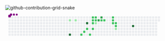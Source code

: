 ![github-contribution-grid-snake](https://github.com/DevJoaovictor20/cobrinha.yml/assets/147098427/9f62d5bc-d0db-4e7d-9c69-be3c44e3eef6)
<svg viewBox="-16 -32 880 192" width="880" height="192" xmlns="http://www.w3.org/2000/svg"><style>@keyframes c0{13.28%{fill:var(--c1)}13.3%,to{fill:var(--ce)}}@keyframes c1{57.79%{fill:var(--c4)}57.81%,to{fill:var(--ce)}}@keyframes c2{14.44%{fill:var(--c1)}14.46%,to{fill:var(--ce)}}@keyframes c3{40.45%{fill:var(--c2)}40.47%,to{fill:var(--ce)}}@keyframes c4{39.3%{fill:var(--c2)}39.32%,to{fill:var(--ce)}}@keyframes c5{52.01%{fill:var(--c4)}52.03%,to{fill:var(--ce)}}@keyframes c6{38.14%{fill:var(--c2)}38.16%,to{fill:var(--ce)}}@keyframes c7{42.19%{fill:var(--c2)}42.21%,to{fill:var(--ce)}}@keyframes c8{34.67%{fill:var(--c2)}34.69%,to{fill:var(--ce)}}@keyframes c9{35.25%{fill:var(--c2)}35.27%,to{fill:var(--ce)}}@keyframes ca{35.83%{fill:var(--c2)}35.85%,to{fill:var(--ce)}}@keyframes cb{36.98%{fill:var(--c2)}37%,to{fill:var(--ce)}}@keyframes cc{34.09%{fill:var(--c2)}34.11%,to{fill:var(--ce)}}@keyframes cd{33.52%{fill:var(--c2)}33.54%,to{fill:var(--ce)}}@keyframes ce{20.22%{fill:var(--c1)}20.24%,to{fill:var(--ce)}}@keyframes cf{46.81%{fill:var(--c3)}46.83%,to{fill:var(--ce)}}@keyframes cg{47.97%{fill:var(--c3)}47.99%,to{fill:var(--ce)}}@keyframes ch{31.2%{fill:var(--c2)}31.22%,to{fill:var(--ce)}}@keyframes ci{30.63%{fill:var(--c2)}30.65%,to{fill:var(--ce)}}@keyframes cj{28.31%{fill:var(--c2)}28.33%,to{fill:var(--ce)}}@keyframes ck{27.74%{fill:var(--c2)}27.76%,to{fill:var(--ce)}}@keyframes cl{27.16%{fill:var(--c2)}27.18%,to{fill:var(--ce)}}@keyframes cm{26.58%{fill:var(--c2)}26.6%,to{fill:var(--ce)}}@keyframes cn{26%{fill:var(--c2)}26.02%,to{fill:var(--ce)}}@keyframes co{25.42%{fill:var(--c1)}25.44%,to{fill:var(--ce)}}@keyframes cp{72.24%{fill:var(--c4)}72.26%,to{fill:var(--ce)}}@keyframes u0{13.28%{transform:scale(0,1)}13.3%,14.44%{transform:scale(.25,1)}14.46%,20.22%{transform:scale(.5,1)}20.24%,25.42%{transform:scale(.75,1)}25.44%,to{transform:scale(1,1)}}@keyframes u1{26%{transform:scale(0,1)}26.02%,26.58%{transform:scale(.06,1)}26.6%,27.16%{transform:scale(.12,1)}27.18%,27.74%{transform:scale(.18,1)}27.76%,28.31%{transform:scale(.24,1)}28.33%,30.63%{transform:scale(.29,1)}30.65%,31.2%{transform:scale(.35,1)}31.22%,33.52%{transform:scale(.41,1)}33.54%,34.09%{transform:scale(.47,1)}34.11%,34.67%{transform:scale(.53,1)}34.69%,35.25%{transform:scale(.59,1)}35.27%,35.83%{transform:scale(.65,1)}35.85%,36.98%{transform:scale(.71,1)}37%,38.14%{transform:scale(.76,1)}38.16%,39.3%{transform:scale(.82,1)}39.32%,40.45%{transform:scale(.88,1)}40.47%,42.19%{transform:scale(.94,1)}42.21%,to{transform:scale(1,1)}}@keyframes u2{46.81%{transform:scale(0,1)}46.83%,47.97%{transform:scale(.5,1)}47.99%,to{transform:scale(1,1)}}@keyframes u3{52.01%{transform:scale(0,1)}52.03%,57.79%{transform:scale(.33,1)}57.81%,72.24%{transform:scale(.67,1)}72.26%,to{transform:scale(1,1)}}@keyframes s0{0%,99.42%{transform:translate(0,-16px)}.58%{transform:translate(0,0)}12.72%{transform:translate(336px,0)}13.29%{transform:translate(336px,16px)}17.34%{transform:translate(448px,16px)}18.5%{transform:translate(448px,48px)}19.65%{transform:translate(480px,48px)}20.23%,32.95%{transform:translate(480px,32px)}23.12%{transform:translate(560px,32px)}23.7%{transform:translate(560px,48px)}24.28%{transform:translate(576px,48px)}24.86%{transform:translate(576px,64px)}25.43%{transform:translate(592px,64px)}26.59%{transform:translate(592px,32px)}27.17%{transform:translate(576px,32px)}28.32%{transform:translate(576px,0)}30.06%{transform:translate(528px,0)}30.64%{transform:translate(528px,16px)}31.21%,47.4%{transform:translate(512px,16px)}31.79%{transform:translate(512px,32px)}34.1%{transform:translate(480px,0)}34.68%{transform:translate(464px,0)}36.99%{transform:translate(464px,64px)}38.73%{transform:translate(416px,64px)}39.31%{transform:translate(416px,80px)}39.88%{transform:translate(400px,80px)}40.46%{transform:translate(400px,96px)}43.93%{transform:translate(496px,96px)}46.82%{transform:translate(496px,16px)}47.98%{transform:translate(512px,0)}50.87%{transform:translate(432px,0)}52.02%{transform:translate(432px,32px)}55.49%{transform:translate(336px,32px)}57.8%{transform:translate(336px,96px)}70.52%{transform:translate(688px,96px)}72.25%{transform:translate(688px,48px)}89.6%{transform:translate(208px,48px)}90.17%{transform:translate(208px,32px)}91.91%{transform:translate(160px,32px)}92.49%{transform:translate(160px,16px)}93.06%{transform:translate(144px,16px)}93.64%{transform:translate(144px,0)}94.8%{transform:translate(112px,0)}95.38%{transform:translate(112px,-16px)}}@keyframes s1{0%,99.42%{transform:translate(16px,-16px)}.58%{transform:translate(0,-16px)}1.16%{transform:translate(0,0)}13.29%{transform:translate(336px,0)}13.87%{transform:translate(336px,16px)}17.92%{transform:translate(448px,16px)}19.08%{transform:translate(448px,48px)}20.23%{transform:translate(480px,48px)}20.81%,33.53%{transform:translate(480px,32px)}23.7%{transform:translate(560px,32px)}24.28%{transform:translate(560px,48px)}24.86%{transform:translate(576px,48px)}25.43%{transform:translate(576px,64px)}26.01%{transform:translate(592px,64px)}27.17%{transform:translate(592px,32px)}27.75%{transform:translate(576px,32px)}28.9%{transform:translate(576px,0)}30.64%{transform:translate(528px,0)}31.21%{transform:translate(528px,16px)}31.79%,47.98%{transform:translate(512px,16px)}32.37%{transform:translate(512px,32px)}34.68%{transform:translate(480px,0)}35.26%{transform:translate(464px,0)}37.57%{transform:translate(464px,64px)}39.31%{transform:translate(416px,64px)}39.88%{transform:translate(416px,80px)}40.46%{transform:translate(400px,80px)}41.04%{transform:translate(400px,96px)}44.51%{transform:translate(496px,96px)}47.4%{transform:translate(496px,16px)}48.55%{transform:translate(512px,0)}51.45%{transform:translate(432px,0)}52.6%{transform:translate(432px,32px)}56.07%{transform:translate(336px,32px)}58.38%{transform:translate(336px,96px)}71.1%{transform:translate(688px,96px)}72.83%{transform:translate(688px,48px)}90.17%{transform:translate(208px,48px)}90.75%{transform:translate(208px,32px)}92.49%{transform:translate(160px,32px)}93.06%{transform:translate(160px,16px)}93.64%{transform:translate(144px,16px)}94.22%{transform:translate(144px,0)}95.38%{transform:translate(112px,0)}95.95%{transform:translate(112px,-16px)}}@keyframes s2{0%,99.42%{transform:translate(32px,-16px)}1.16%{transform:translate(0,-16px)}1.73%{transform:translate(0,0)}13.87%{transform:translate(336px,0)}14.45%{transform:translate(336px,16px)}18.5%{transform:translate(448px,16px)}19.65%{transform:translate(448px,48px)}20.81%{transform:translate(480px,48px)}21.39%,34.1%{transform:translate(480px,32px)}24.28%{transform:translate(560px,32px)}24.86%{transform:translate(560px,48px)}25.43%{transform:translate(576px,48px)}26.01%{transform:translate(576px,64px)}26.59%{transform:translate(592px,64px)}27.75%{transform:translate(592px,32px)}28.32%{transform:translate(576px,32px)}29.48%{transform:translate(576px,0)}31.21%{transform:translate(528px,0)}31.79%{transform:translate(528px,16px)}32.37%,48.55%{transform:translate(512px,16px)}32.95%{transform:translate(512px,32px)}35.26%{transform:translate(480px,0)}35.84%{transform:translate(464px,0)}38.15%{transform:translate(464px,64px)}39.88%{transform:translate(416px,64px)}40.46%{transform:translate(416px,80px)}41.04%{transform:translate(400px,80px)}41.62%{transform:translate(400px,96px)}45.09%{transform:translate(496px,96px)}47.98%{transform:translate(496px,16px)}49.13%{transform:translate(512px,0)}52.02%{transform:translate(432px,0)}53.18%{transform:translate(432px,32px)}56.65%{transform:translate(336px,32px)}58.96%{transform:translate(336px,96px)}71.68%{transform:translate(688px,96px)}73.41%{transform:translate(688px,48px)}90.75%{transform:translate(208px,48px)}91.33%{transform:translate(208px,32px)}93.06%{transform:translate(160px,32px)}93.64%{transform:translate(160px,16px)}94.22%{transform:translate(144px,16px)}94.8%{transform:translate(144px,0)}95.95%{transform:translate(112px,0)}96.53%{transform:translate(112px,-16px)}}@keyframes s3{0%,99.42%{transform:translate(48px,-16px)}1.73%{transform:translate(0,-16px)}2.31%{transform:translate(0,0)}14.45%{transform:translate(336px,0)}15.03%{transform:translate(336px,16px)}19.08%{transform:translate(448px,16px)}20.23%{transform:translate(448px,48px)}21.39%{transform:translate(480px,48px)}21.97%,34.68%{transform:translate(480px,32px)}24.86%{transform:translate(560px,32px)}25.43%{transform:translate(560px,48px)}26.01%{transform:translate(576px,48px)}26.59%{transform:translate(576px,64px)}27.17%{transform:translate(592px,64px)}28.32%{transform:translate(592px,32px)}28.9%{transform:translate(576px,32px)}30.06%{transform:translate(576px,0)}31.79%{transform:translate(528px,0)}32.37%{transform:translate(528px,16px)}32.95%,49.13%{transform:translate(512px,16px)}33.53%{transform:translate(512px,32px)}35.84%{transform:translate(480px,0)}36.42%{transform:translate(464px,0)}38.73%{transform:translate(464px,64px)}40.46%{transform:translate(416px,64px)}41.04%{transform:translate(416px,80px)}41.62%{transform:translate(400px,80px)}42.2%{transform:translate(400px,96px)}45.66%{transform:translate(496px,96px)}48.55%{transform:translate(496px,16px)}49.71%{transform:translate(512px,0)}52.6%{transform:translate(432px,0)}53.76%{transform:translate(432px,32px)}57.23%{transform:translate(336px,32px)}59.54%{transform:translate(336px,96px)}72.25%{transform:translate(688px,96px)}73.99%{transform:translate(688px,48px)}91.33%{transform:translate(208px,48px)}91.91%{transform:translate(208px,32px)}93.64%{transform:translate(160px,32px)}94.22%{transform:translate(160px,16px)}94.8%{transform:translate(144px,16px)}95.38%{transform:translate(144px,0)}96.53%{transform:translate(112px,0)}97.11%{transform:translate(112px,-16px)}}:root{--cb:#1b1f230a;--cs:purple;--ce:#ebedf0;--c0:#ebedf0;--c1:#9be9a8;--c2:#40c463;--c3:#30a14e;--c4:#216e39}@media (prefers-color-scheme:dark){:root{--cb:#1b1f230a;--cs:purple;--ce:#161b22;--c1:#01311f;--c2:#034525;--c3:#0f6d31;--c4:#00c647}}.c{shape-rendering:geometricPrecision;rx:2;ry:2;fill:var(--ce);stroke-width:1px;stroke:var(--cb);animation:none 17300ms linear infinite}.c.c0{fill:var(--c1);animation-name:c0}.c.c1{fill:var(--c4);animation-name:c1}.c.c2{fill:var(--c1);animation-name:c2}.c.c3,.c.c4{fill:var(--c2);animation-name:c3}.c.c4{animation-name:c4}.c.c5{fill:var(--c4);animation-name:c5}.c.c6,.c.c7{fill:var(--c2);animation-name:c6}.c.c7{animation-name:c7}.c.c8,.c.c9,.c.ca{fill:var(--c2);animation-name:c8}.c.c9,.c.ca{animation-name:c9}.c.ca{animation-name:ca}.c.cb,.c.cc,.c.cd{fill:var(--c2);animation-name:cb}.c.cc,.c.cd{animation-name:cc}.c.cd{animation-name:cd}.c.ce{fill:var(--c1);animation-name:ce}.c.cf,.c.cg{fill:var(--c3);animation-name:cf}.c.cg{animation-name:cg}.c.ch{fill:var(--c2);animation-name:ch}.c.ci,.c.cj,.c.ck{fill:var(--c2);animation-name:ci}.c.cj,.c.ck{animation-name:cj}.c.ck{animation-name:ck}.c.cl,.c.cm,.c.cn{fill:var(--c2);animation-name:cl}.c.cm,.c.cn{animation-name:cm}.c.cn{animation-name:cn}.c.co{fill:var(--c1);animation-name:co}.c.cp{fill:var(--c4);animation-name:cp}.s,.u{animation:none linear 17300ms infinite}.u,.u.u0{transform-origin:0 0}.u{transform:scale(0,1)}.u.u0{fill:var(--c1);animation-name:u0}.u.u1{fill:var(--c2);animation-name:u1;transform-origin:130.5px 0}.u.u2{fill:var(--c3);animation-name:u2;transform-origin:684.9px 0}.u.u3{fill:var(--c4);animation-name:u3;transform-origin:750.2px 0}.s{shape-rendering:geometricPrecision;fill:var(--cs)}.s.s0{transform:translate(0,-16px);animation-name:s0}.s.s1{transform:translate(16px,-16px);animation-name:s1}.s.s2{transform:translate(32px,-16px);animation-name:s2}.s.s3{transform:translate(48px,-16px);animation-name:s3}</style><rect class="c" x="2" y="2" width="12" height="12"/><rect class="c" x="2" y="18" width="12" height="12"/><rect class="c" x="2" y="34" width="12" height="12"/><rect class="c" x="2" y="50" width="12" height="12"/><rect class="c" x="2" y="66" width="12" height="12"/><rect class="c" x="2" y="82" width="12" height="12"/><rect class="c" x="2" y="98" width="12" height="12"/><rect class="c" x="18" y="2" width="12" height="12"/><rect class="c" x="18" y="18" width="12" height="12"/><rect class="c" x="18" y="34" width="12" height="12"/><rect class="c" x="18" y="50" width="12" height="12"/><rect class="c" x="18" y="66" width="12" height="12"/><rect class="c" x="18" y="82" width="12" height="12"/><rect class="c" x="18" y="98" width="12" height="12"/><rect class="c" x="34" y="2" width="12" height="12"/><rect class="c" x="34" y="18" width="12" height="12"/><rect class="c" x="34" y="34" width="12" height="12"/><rect class="c" x="34" y="50" width="12" height="12"/><rect class="c" x="34" y="66" width="12" height="12"/><rect class="c" x="34" y="82" width="12" height="12"/><rect class="c" x="34" y="98" width="12" height="12"/><rect class="c" x="50" y="2" width="12" height="12"/><rect class="c" x="50" y="18" width="12" height="12"/><rect class="c" x="50" y="34" width="12" height="12"/><rect class="c" x="50" y="50" width="12" height="12"/><rect class="c" x="50" y="66" width="12" height="12"/><rect class="c" x="50" y="82" width="12" height="12"/><rect class="c" x="50" y="98" width="12" height="12"/><rect class="c" x="66" y="2" width="12" height="12"/><rect class="c" x="66" y="18" width="12" height="12"/><rect class="c" x="66" y="34" width="12" height="12"/><rect class="c" x="66" y="50" width="12" height="12"/><rect class="c" x="66" y="66" width="12" height="12"/><rect class="c" x="66" y="82" width="12" height="12"/><rect class="c" x="66" y="98" width="12" height="12"/><rect class="c" x="82" y="2" width="12" height="12"/><rect class="c" x="82" y="18" width="12" height="12"/><rect class="c" x="82" y="34" width="12" height="12"/><rect class="c" x="82" y="50" width="12" height="12"/><rect class="c" x="82" y="66" width="12" height="12"/><rect class="c" x="82" y="82" width="12" height="12"/><rect class="c" x="82" y="98" width="12" height="12"/><rect class="c" x="98" y="2" width="12" height="12"/><rect class="c" x="98" y="18" width="12" height="12"/><rect class="c" x="98" y="34" width="12" height="12"/><rect class="c" x="98" y="50" width="12" height="12"/><rect class="c" x="98" y="66" width="12" height="12"/><rect class="c" x="98" y="82" width="12" height="12"/><rect class="c" x="98" y="98" width="12" height="12"/><rect class="c" x="114" y="2" width="12" height="12"/><rect class="c" x="114" y="18" width="12" height="12"/><rect class="c" x="114" y="34" width="12" height="12"/><rect class="c" x="114" y="50" width="12" height="12"/><rect class="c" x="114" y="66" width="12" height="12"/><rect class="c" x="114" y="82" width="12" height="12"/><rect class="c" x="114" y="98" width="12" height="12"/><rect class="c" x="130" y="2" width="12" height="12"/><rect class="c" x="130" y="18" width="12" height="12"/><rect class="c" x="130" y="34" width="12" height="12"/><rect class="c" x="130" y="50" width="12" height="12"/><rect class="c" x="130" y="66" width="12" height="12"/><rect class="c" x="130" y="82" width="12" height="12"/><rect class="c" x="130" y="98" width="12" height="12"/><rect class="c" x="146" y="2" width="12" height="12"/><rect class="c" x="146" y="18" width="12" height="12"/><rect class="c" x="146" y="34" width="12" height="12"/><rect class="c" x="146" y="50" width="12" height="12"/><rect class="c" x="146" y="66" width="12" height="12"/><rect class="c" x="146" y="82" width="12" height="12"/><rect class="c" x="146" y="98" width="12" height="12"/><rect class="c" x="162" y="2" width="12" height="12"/><rect class="c" x="162" y="18" width="12" height="12"/><rect class="c" x="162" y="34" width="12" height="12"/><rect class="c" x="162" y="50" width="12" height="12"/><rect class="c" x="162" y="66" width="12" height="12"/><rect class="c" x="162" y="82" width="12" height="12"/><rect class="c" x="162" y="98" width="12" height="12"/><rect class="c" x="178" y="2" width="12" height="12"/><rect class="c" x="178" y="18" width="12" height="12"/><rect class="c" x="178" y="34" width="12" height="12"/><rect class="c" x="178" y="50" width="12" height="12"/><rect class="c" x="178" y="66" width="12" height="12"/><rect class="c" x="178" y="82" width="12" height="12"/><rect class="c" x="178" y="98" width="12" height="12"/><rect class="c" x="194" y="2" width="12" height="12"/><rect class="c" x="194" y="18" width="12" height="12"/><rect class="c" x="194" y="34" width="12" height="12"/><rect class="c" x="194" y="50" width="12" height="12"/><rect class="c" x="194" y="66" width="12" height="12"/><rect class="c" x="194" y="82" width="12" height="12"/><rect class="c" x="194" y="98" width="12" height="12"/><rect class="c" x="210" y="2" width="12" height="12"/><rect class="c" x="210" y="18" width="12" height="12"/><rect class="c" x="210" y="34" width="12" height="12"/><rect class="c" x="210" y="50" width="12" height="12"/><rect class="c" x="210" y="66" width="12" height="12"/><rect class="c" x="210" y="82" width="12" height="12"/><rect class="c" x="210" y="98" width="12" height="12"/><rect class="c" x="226" y="2" width="12" height="12"/><rect class="c" x="226" y="18" width="12" height="12"/><rect class="c" x="226" y="34" width="12" height="12"/><rect class="c" x="226" y="50" width="12" height="12"/><rect class="c" x="226" y="66" width="12" height="12"/><rect class="c" x="226" y="82" width="12" height="12"/><rect class="c" x="226" y="98" width="12" height="12"/><rect class="c" x="242" y="2" width="12" height="12"/><rect class="c" x="242" y="18" width="12" height="12"/><rect class="c" x="242" y="34" width="12" height="12"/><rect class="c" x="242" y="50" width="12" height="12"/><rect class="c" x="242" y="66" width="12" height="12"/><rect class="c" x="242" y="82" width="12" height="12"/><rect class="c" x="242" y="98" width="12" height="12"/><rect class="c" x="258" y="2" width="12" height="12"/><rect class="c" x="258" y="18" width="12" height="12"/><rect class="c" x="258" y="34" width="12" height="12"/><rect class="c" x="258" y="50" width="12" height="12"/><rect class="c" x="258" y="66" width="12" height="12"/><rect class="c" x="258" y="82" width="12" height="12"/><rect class="c" x="258" y="98" width="12" height="12"/><rect class="c" x="274" y="2" width="12" height="12"/><rect class="c" x="274" y="18" width="12" height="12"/><rect class="c" x="274" y="34" width="12" height="12"/><rect class="c" x="274" y="50" width="12" height="12"/><rect class="c" x="274" y="66" width="12" height="12"/><rect class="c" x="274" y="82" width="12" height="12"/><rect class="c" x="274" y="98" width="12" height="12"/><rect class="c" x="290" y="2" width="12" height="12"/><rect class="c" x="290" y="18" width="12" height="12"/><rect class="c" x="290" y="34" width="12" height="12"/><rect class="c" x="290" y="50" width="12" height="12"/><rect class="c" x="290" y="66" width="12" height="12"/><rect class="c" x="290" y="82" width="12" height="12"/><rect class="c" x="290" y="98" width="12" height="12"/><rect class="c" x="306" y="2" width="12" height="12"/><rect class="c" x="306" y="18" width="12" height="12"/><rect class="c" x="306" y="34" width="12" height="12"/><rect class="c" x="306" y="50" width="12" height="12"/><rect class="c" x="306" y="66" width="12" height="12"/><rect class="c" x="306" y="82" width="12" height="12"/><rect class="c" x="306" y="98" width="12" height="12"/><rect class="c" x="322" y="2" width="12" height="12"/><rect class="c" x="322" y="18" width="12" height="12"/><rect class="c" x="322" y="34" width="12" height="12"/><rect class="c" x="322" y="50" width="12" height="12"/><rect class="c" x="322" y="66" width="12" height="12"/><rect class="c" x="322" y="82" width="12" height="12"/><rect class="c" x="322" y="98" width="12" height="12"/><rect class="c" x="338" y="2" width="12" height="12"/><rect class="c c0" x="338" y="18" width="12" height="12"/><rect class="c" x="338" y="34" width="12" height="12"/><rect class="c" x="338" y="50" width="12" height="12"/><rect class="c" x="338" y="66" width="12" height="12"/><rect class="c" x="338" y="82" width="12" height="12"/><rect class="c c1" x="338" y="98" width="12" height="12"/><rect class="c" x="354" y="2" width="12" height="12"/><rect class="c" x="354" y="18" width="12" height="12"/><rect class="c" x="354" y="34" width="12" height="12"/><rect class="c" x="354" y="50" width="12" height="12"/><rect class="c" x="354" y="66" width="12" height="12"/><rect class="c" x="354" y="82" width="12" height="12"/><rect class="c" x="354" y="98" width="12" height="12"/><rect class="c" x="370" y="2" width="12" height="12"/><rect class="c c2" x="370" y="18" width="12" height="12"/><rect class="c" x="370" y="34" width="12" height="12"/><rect class="c" x="370" y="50" width="12" height="12"/><rect class="c" x="370" y="66" width="12" height="12"/><rect class="c" x="370" y="82" width="12" height="12"/><rect class="c" x="370" y="98" width="12" height="12"/><rect class="c" x="386" y="2" width="12" height="12"/><rect class="c" x="386" y="18" width="12" height="12"/><rect class="c" x="386" y="34" width="12" height="12"/><rect class="c" x="386" y="50" width="12" height="12"/><rect class="c" x="386" y="66" width="12" height="12"/><rect class="c" x="386" y="82" width="12" height="12"/><rect class="c" x="386" y="98" width="12" height="12"/><rect class="c" x="402" y="2" width="12" height="12"/><rect class="c" x="402" y="18" width="12" height="12"/><rect class="c" x="402" y="34" width="12" height="12"/><rect class="c" x="402" y="50" width="12" height="12"/><rect class="c" x="402" y="66" width="12" height="12"/><rect class="c" x="402" y="82" width="12" height="12"/><rect class="c c3" x="402" y="98" width="12" height="12"/><rect class="c" x="418" y="2" width="12" height="12"/><rect class="c" x="418" y="18" width="12" height="12"/><rect class="c" x="418" y="34" width="12" height="12"/><rect class="c" x="418" y="50" width="12" height="12"/><rect class="c" x="418" y="66" width="12" height="12"/><rect class="c c4" x="418" y="82" width="12" height="12"/><rect class="c" x="418" y="98" width="12" height="12"/><rect class="c" x="434" y="2" width="12" height="12"/><rect class="c" x="434" y="18" width="12" height="12"/><rect class="c c5" x="434" y="34" width="12" height="12"/><rect class="c" x="434" y="50" width="12" height="12"/><rect class="c c6" x="434" y="66" width="12" height="12"/><rect class="c" x="434" y="82" width="12" height="12"/><rect class="c" x="434" y="98" width="12" height="12"/><rect class="c" x="450" y="2" width="12" height="12"/><rect class="c" x="450" y="18" width="12" height="12"/><rect class="c" x="450" y="34" width="12" height="12"/><rect class="c" x="450" y="50" width="12" height="12"/><rect class="c" x="450" y="66" width="12" height="12"/><rect class="c" x="450" y="82" width="12" height="12"/><rect class="c c7" x="450" y="98" width="12" height="12"/><rect class="c c8" x="466" y="2" width="12" height="12"/><rect class="c c9" x="466" y="18" width="12" height="12"/><rect class="c ca" x="466" y="34" width="12" height="12"/><rect class="c" x="466" y="50" width="12" height="12"/><rect class="c cb" x="466" y="66" width="12" height="12"/><rect class="c" x="466" y="82" width="12" height="12"/><rect class="c" x="466" y="98" width="12" height="12"/><rect class="c cc" x="482" y="2" width="12" height="12"/><rect class="c cd" x="482" y="18" width="12" height="12"/><rect class="c ce" x="482" y="34" width="12" height="12"/><rect class="c" x="482" y="50" width="12" height="12"/><rect class="c" x="482" y="66" width="12" height="12"/><rect class="c" x="482" y="82" width="12" height="12"/><rect class="c" x="482" y="98" width="12" height="12"/><rect class="c" x="498" y="2" width="12" height="12"/><rect class="c cf" x="498" y="18" width="12" height="12"/><rect class="c" x="498" y="34" width="12" height="12"/><rect class="c" x="498" y="50" width="12" height="12"/><rect class="c" x="498" y="66" width="12" height="12"/><rect class="c" x="498" y="82" width="12" height="12"/><rect class="c" x="498" y="98" width="12" height="12"/><rect class="c cg" x="514" y="2" width="12" height="12"/><rect class="c ch" x="514" y="18" width="12" height="12"/><rect class="c" x="514" y="34" width="12" height="12"/><rect class="c" x="514" y="50" width="12" height="12"/><rect class="c" x="514" y="66" width="12" height="12"/><rect class="c" x="514" y="82" width="12" height="12"/><rect class="c" x="514" y="98" width="12" height="12"/><rect class="c" x="530" y="2" width="12" height="12"/><rect class="c ci" x="530" y="18" width="12" height="12"/><rect class="c" x="530" y="34" width="12" height="12"/><rect class="c" x="530" y="50" width="12" height="12"/><rect class="c" x="530" y="66" width="12" height="12"/><rect class="c" x="530" y="82" width="12" height="12"/><rect class="c" x="530" y="98" width="12" height="12"/><rect class="c" x="546" y="2" width="12" height="12"/><rect class="c" x="546" y="18" width="12" height="12"/><rect class="c" x="546" y="34" width="12" height="12"/><rect class="c" x="546" y="50" width="12" height="12"/><rect class="c" x="546" y="66" width="12" height="12"/><rect class="c" x="546" y="82" width="12" height="12"/><rect class="c" x="546" y="98" width="12" height="12"/><rect class="c" x="562" y="2" width="12" height="12"/><rect class="c" x="562" y="18" width="12" height="12"/><rect class="c" x="562" y="34" width="12" height="12"/><rect class="c" x="562" y="50" width="12" height="12"/><rect class="c" x="562" y="66" width="12" height="12"/><rect class="c" x="562" y="82" width="12" height="12"/><rect class="c" x="562" y="98" width="12" height="12"/><rect class="c cj" x="578" y="2" width="12" height="12"/><rect class="c ck" x="578" y="18" width="12" height="12"/><rect class="c cl" x="578" y="34" width="12" height="12"/><rect class="c" x="578" y="50" width="12" height="12"/><rect class="c" x="578" y="66" width="12" height="12"/><rect class="c" x="578" y="82" width="12" height="12"/><rect class="c" x="578" y="98" width="12" height="12"/><rect class="c" x="594" y="2" width="12" height="12"/><rect class="c" x="594" y="18" width="12" height="12"/><rect class="c cm" x="594" y="34" width="12" height="12"/><rect class="c cn" x="594" y="50" width="12" height="12"/><rect class="c co" x="594" y="66" width="12" height="12"/><rect class="c" x="594" y="82" width="12" height="12"/><rect class="c" x="594" y="98" width="12" height="12"/><rect class="c" x="610" y="2" width="12" height="12"/><rect class="c" x="610" y="18" width="12" height="12"/><rect class="c" x="610" y="34" width="12" height="12"/><rect class="c" x="610" y="50" width="12" height="12"/><rect class="c" x="610" y="66" width="12" height="12"/><rect class="c" x="610" y="82" width="12" height="12"/><rect class="c" x="610" y="98" width="12" height="12"/><rect class="c" x="626" y="2" width="12" height="12"/><rect class="c" x="626" y="18" width="12" height="12"/><rect class="c" x="626" y="34" width="12" height="12"/><rect class="c" x="626" y="50" width="12" height="12"/><rect class="c" x="626" y="66" width="12" height="12"/><rect class="c" x="626" y="82" width="12" height="12"/><rect class="c" x="626" y="98" width="12" height="12"/><rect class="c" x="642" y="2" width="12" height="12"/><rect class="c" x="642" y="18" width="12" height="12"/><rect class="c" x="642" y="34" width="12" height="12"/><rect class="c" x="642" y="50" width="12" height="12"/><rect class="c" x="642" y="66" width="12" height="12"/><rect class="c" x="642" y="82" width="12" height="12"/><rect class="c" x="642" y="98" width="12" height="12"/><rect class="c" x="658" y="2" width="12" height="12"/><rect class="c" x="658" y="18" width="12" height="12"/><rect class="c" x="658" y="34" width="12" height="12"/><rect class="c" x="658" y="50" width="12" height="12"/><rect class="c" x="658" y="66" width="12" height="12"/><rect class="c" x="658" y="82" width="12" height="12"/><rect class="c" x="658" y="98" width="12" height="12"/><rect class="c" x="674" y="2" width="12" height="12"/><rect class="c" x="674" y="18" width="12" height="12"/><rect class="c" x="674" y="34" width="12" height="12"/><rect class="c" x="674" y="50" width="12" height="12"/><rect class="c" x="674" y="66" width="12" height="12"/><rect class="c" x="674" y="82" width="12" height="12"/><rect class="c" x="674" y="98" width="12" height="12"/><rect class="c" x="690" y="2" width="12" height="12"/><rect class="c" x="690" y="18" width="12" height="12"/><rect class="c" x="690" y="34" width="12" height="12"/><rect class="c cp" x="690" y="50" width="12" height="12"/><rect class="c" x="690" y="66" width="12" height="12"/><rect class="c" x="690" y="82" width="12" height="12"/><rect class="c" x="690" y="98" width="12" height="12"/><rect class="c" x="706" y="2" width="12" height="12"/><rect class="c" x="706" y="18" width="12" height="12"/><rect class="c" x="706" y="34" width="12" height="12"/><rect class="c" x="706" y="50" width="12" height="12"/><rect class="c" x="706" y="66" width="12" height="12"/><rect class="c" x="706" y="82" width="12" height="12"/><rect class="c" x="706" y="98" width="12" height="12"/><rect class="c" x="722" y="2" width="12" height="12"/><rect class="c" x="722" y="18" width="12" height="12"/><rect class="c" x="722" y="34" width="12" height="12"/><rect class="c" x="722" y="50" width="12" height="12"/><rect class="c" x="722" y="66" width="12" height="12"/><rect class="c" x="722" y="82" width="12" height="12"/><rect class="c" x="722" y="98" width="12" height="12"/><rect class="c" x="738" y="2" width="12" height="12"/><rect class="c" x="738" y="18" width="12" height="12"/><rect class="c" x="738" y="34" width="12" height="12"/><rect class="c" x="738" y="50" width="12" height="12"/><rect class="c" x="738" y="66" width="12" height="12"/><rect class="c" x="738" y="82" width="12" height="12"/><rect class="c" x="738" y="98" width="12" height="12"/><rect class="c" x="754" y="2" width="12" height="12"/><rect class="c" x="754" y="18" width="12" height="12"/><rect class="c" x="754" y="34" width="12" height="12"/><rect class="c" x="754" y="50" width="12" height="12"/><rect class="c" x="754" y="66" width="12" height="12"/><rect class="c" x="754" y="82" width="12" height="12"/><rect class="c" x="754" y="98" width="12" height="12"/><rect class="c" x="770" y="2" width="12" height="12"/><rect class="c" x="770" y="18" width="12" height="12"/><rect class="c" x="770" y="34" width="12" height="12"/><rect class="c" x="770" y="50" width="12" height="12"/><rect class="c" x="770" y="66" width="12" height="12"/><rect class="c" x="770" y="82" width="12" height="12"/><rect class="c" x="770" y="98" width="12" height="12"/><rect class="c" x="786" y="2" width="12" height="12"/><rect class="c" x="786" y="18" width="12" height="12"/><rect class="c" x="786" y="34" width="12" height="12"/><rect class="c" x="786" y="50" width="12" height="12"/><rect class="c" x="786" y="66" width="12" height="12"/><rect class="c" x="786" y="82" width="12" height="12"/><rect class="c" x="786" y="98" width="12" height="12"/><rect class="c" x="802" y="2" width="12" height="12"/><rect class="c" x="802" y="18" width="12" height="12"/><rect class="c" x="802" y="34" width="12" height="12"/><rect class="c" x="802" y="50" width="12" height="12"/><rect class="c" x="802" y="66" width="12" height="12"/><rect class="c" x="802" y="82" width="12" height="12"/><rect class="c" x="802" y="98" width="12" height="12"/><rect class="c" x="818" y="2" width="12" height="12"/><rect class="c" x="818" y="18" width="12" height="12"/><rect class="c" x="818" y="34" width="12" height="12"/><rect class="c" x="818" y="50" width="12" height="12"/><rect class="c" x="818" y="66" width="12" height="12"/><rect class="c" x="818" y="82" width="12" height="12"/><rect class="c" x="818" y="98" width="12" height="12"/><rect class="c" x="834" y="2" width="12" height="12"/><rect class="c" x="834" y="18" width="12" height="12"/><rect class="u u0" height="12" width="131.1" x="0.0" y="144"/><rect class="u u1" height="12" width="555.1" x="130.5" y="144"/><rect class="u u2" height="12" width="65.8" x="684.9" y="144"/><rect class="u u3" height="12" width="98.4" x="750.2" y="144"/><rect class="s s0" x="0.8" y="0.8" width="14.4" height="14.4" rx="4.5" ry="4.5"/><rect class="s s1" x="1.8" y="1.8" width="12.3" height="12.3" rx="4.1" ry="4.1"/><rect class="s s2" x="2.6" y="2.6" width="10.8" height="10.8" rx="3.6" ry="3.6"/><rect class="s s3" x="3.0" y="3.0" width="9.9" height="9.9" rx="3.3" ry="3.3"/></svg>
